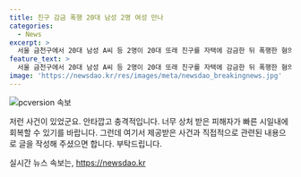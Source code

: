 ```yaml
---
title: 친구 감금 폭행 20대 남성 2명 여성 만나
categories:
  - News
excerpt: >
  서울 금천구에서 20대 남성 A씨 등 2명이 20대 또래 친구를 자택에 감금한 뒤 폭행한 혐의로 경찰에 붙잡혔습니다. 피해자를 불러내어 4시간 넘게 감금하며 폭행한 것으로 알려졌으며, 이들은 A씨가 좋아하는 여성을 피해 남성이 만났다는 이유로 범행한 것으로 조사 중입니다. 경찰은 구속영장 신청 여부를 검토 중에 있습니다. (사진=)
feature_text: >
  서울 금천구에서 20대 남성 A씨 등 2명이 20대 또래 친구를 자택에 감금한 뒤 폭행한 혐의로 경찰에 붙잡혔습니다. 피해자를 불러내어 4시간 넘게 감금하며 폭행한 것으로 알려졌으며, 이들은 A씨가 좋아하는 여성을 피해 남성이 만났다는 이유로 범행한 것으로 조사 중입니다. 경찰은 구속영장 신청 여부를 검토 중에 있습니다. (사진=)
image: 'https://newsdao.kr/res/images/meta/newsdao_breakingnews.jpg'
---
```


<p><img src="https://newsdao.kr/res/images/meta/newsdao_breakingnews.jpg" alt="pcversion 속보" /></p>

<p>저런 사건이 있었군요. 안타깝고 충격적입니다. 너무 상처 받은 피해자가 빠른 시일내에 회복할 수 있기를 바랍니다. 그런데 여기서 제공받은 사건과 직접적으로 관련된 내용으로 글을 작성해 주셨으면 합니다. 부탁드립니다.</p>
실시간 뉴스 속보는, <a href="https://newsdao.kr" rel="dofollow">https://newsdao.kr</a>


